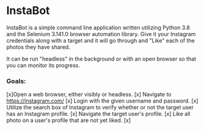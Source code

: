 # InstaBot
InstaBot is a simple command line application written utilizing Python 3.8 and the Selenium 3.141.0 browser automation library. Give it your Instagram credentials along with a target and it will go through and "Like" each of the photos they have shared.

It can be run "headless" in the background or with an open browser so that you can monitor its progress.

### Goals:
 [x]Open a web browser, either visibly or headless.
[x] Navigate to https://instagram.com/
[x] Login with the given username and password.
[x] Utilize the search box of Instagram to verify whether or not the target user has an
 Instagram profile.
[x] Navigate the target user's profile.
[x] Like all photo on a user's profile that are not yet liked.
    [x] 
